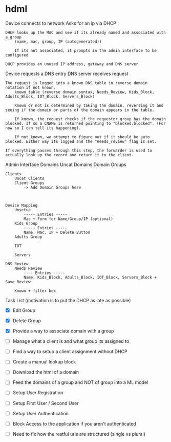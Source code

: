 # hdml

Device connects to network
    Asks for an ip via DHCP

    DHCP looks up the MAC and see if its already named and associated with a group
        (name, mac, group, IP (autogenerated))

        If its not associated, it prompts in the admin interface to be configured

    DHCP provides an unused IP address, gateway and DNS server

Device requests a DNS entry
    DNS server receives request 

    The request is logged into a known DNS table in reverse domain notation if not known.
        known_table (reverse domain syntax, Needs_Review, Kids_Block, Adults_Block, IOT_Block, Servers_Block)

        Known or not is determined by taking the domain, reversing it and seeing if the domain or parts of the domain appears in the table.

        If known, the request checks if the requestor group has the domain blocked. If so a CNAME is returned pointing to "blocked.blocked". (For now so I can tell its happening).

        If not known, we attempt to figure out if it should be auto blocked. Either way its logged and the "needs_review" flag is set.

    If everything passes through this step, the forwarder is used to actually look up the record and return it to the client.



Admin Interface
    Domains
        Uncat Domains
        Domain Groups

    Clients
        Uncat Clients
        Client Groups
            -> Add Domain Groups here



    Device Mapping
        Unsetup
            ----- Entries -----
            Mac + Form for Name/Group/IP (optional)
        Kids Group
            ----- Entries -----
            Name, Mac, IP + Delete Button
        Adults Group

        IOT

        Servers

    DNS Review
        Needs Review
            ---- Entries -----
            Name, Kids_Block, Adults_Block, IOT_Block, Servers_Block + Save Review

        Known + filter box

Task List (motivation is to put the DHCP as late as possible)
- [x] Edit Group
- [x] Delete Group
- [x] Provide a way to associate domain with a group
- [ ] Manage what a client is and what group its assigned to
- [ ] Find a way to setup a client assignment without DHCP
- [ ] Create a manual lookup block
- [ ] Download the html of a domain
- [ ] Feed the domains of a group and NOT of group into a ML model
- [ ] Setup User Registration
- [ ] Setup First User / Second User
- [ ] Setup User Authentication
- [ ] Block Access to the application if you aren't authenticated
- [ ] Need to fix how the restful urls are structured (single vs plural)

